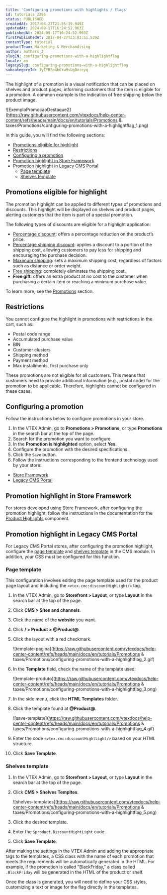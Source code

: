 ```yaml
---
title: 'Configuring promotions with highlights / flags'
id: tutorials_2295
status: PUBLISHED
createdAt: 2017-04-27T21:55:19.949Z
updatedAt: 2024-09-17T16:24:52.963Z
publishedAt: 2024-09-17T16:24:52.963Z
firstPublishedAt: 2017-04-27T23:03:51.539Z
contentType: tutorial
productTeam: Marketing & Merchandising
author: authors_3
slugEN: configuring-promotions-with-a-highlightflag
locale: en
legacySlug: configuring-promotions-with-a-highlightflag
subcategoryId: 1yTYB5p4b6iwMsUg8uieyq
---
```


The highlight of a promotion is a visual notification that can be placed on shelves and product pages, informing customers that the item is eligible for a promotion. A common example is the indication of free shipping below the product image.

![ExemploPromocaoDestaque2](https://raw.githubusercontent.com/vtexdocs/help-center-content/refs/heads/main/docs/en/tutorials/Promotions & taxes/Promotions/configuring-promotions-with-a-highlightflag_1.png)

In this guide, you will find the following sections:

- [Promotions eligible for highlight](#promotions-eligible-for-highlight)
- [Restrictions](#restrictions)
- [Configuring a promotion](#configuring-a-promotion)
- [Promotion highlight in Store Framework](#promotion-highlight-in-store-framework)
- [Promotion highlight in Legacy CMS Portal](#promotion-highlight-in-legacy-cms-portal)
    - [Page template](#page-template)
    - [Shelves template](#Shelves-template)

## Promotions eligible for highlight

The promotion highlight can be applied to different types of promotions and discounts. This highlight will be displayed on shelves and product pages, alerting customers that the item is part of a special promotion.

The following types of discounts are eligible for a highlight application:

- [Percentage discount](https://help.vtex.com/en/tutorial/configurar-promocao-de-desconto-percentual-para-um-sku-especifico--3rbh8ELSLu2IGCeQ6SImU0): offers a percentage reduction on the product’s price.
- [Percentage shipping discount](https://help.vtex.com/en/tutorial/configurar-promocao-de-desconto-percentual-para-um-sku-especifico--3rbh8ELSLu2IGCeQ6SImU0): applies a discount to a portion of the shipping cost, allowing customers to pay less for shipping and encouraging the purchase decision.
- [Maximum shipping](https://help.vtex.com/en/tutorial/configurar-promocoes-de-frete--6Lo5BR61KMiUFAAHGCdgfW): sets a maximum shipping cost, regardless of factors such as distance or order weight.
- [Free shipping](https://help.vtex.com/en/tutorial/configurar-promocoes-de-frete--6Lo5BR61KMiUFAAHGCdgfW): completely eliminates the shipping cost.
- **Free gift**: offers an extra product at no cost to the customer when purchasing a certain item or reaching a minimum purchase value.

To learn more, see the [Promotions](https://help.vtex.com/en/subcategory/promocoes--1yTYB5p4b6iwMsUg8uieyq) section.

## Restrictions

You cannot configure the highlight in promotions with restrictions in the cart, such as:

- Postal code range
- Accumulated purchase value
- BIN
- Customer clusters
- Shipping method
- Payment method
- Max installments, first purchase only

These promotions are not eligible for all customers. This means that customers need to provide additional information (e.g., postal code) for the promotion to be applicable. Therefore, highlights cannot be configured in these cases.

## Configuring a promotion

Follow the instructions below to configure promotions in your store.

1.  In the VTEX Admin, go to **Promotions > Promotions**, or type **Promotions** in the search bar at the top of the page.
2.  Search for the promotion you want to configure.
3.  In the **Promotion is highlighted** option, select **Yes**.
4.  Configure the promotion with the desired specifications.
5.  Click the `Save` button.
6. Follow the instructions corresponding to the frontend technology used by your store:

- [Store Framework](#promotion-highlight-in-store-framework)
- [Legacy CMS Portal](#promotion-highlight-in-legacy-cms-portal)

## Promotion highlight in Store Framework

For stores developed using Store Framework, after configuring the promotion highlight, follow the instructions in the documentation for the [Product Highlights](https://developers.vtex.com/docs/apps/vtex.product-highlights) component.

## Promotion highlight in Legacy CMS Portal

For Legacy CMS Portal stores, after configuring the promotion highlight, configure the [page template](#configure-the-page-template) and [shelves template](#configure-the-shelves-template) in the CMS module. In addition, your CSS must be configured for this function.

### Page template

This configuration involves editing the page template used for the product page layout and including the `<vtex.cmc:discountHighLight/>` tag.

1. In the VTEX Admin, go to **Storefront > Layout**, or type **Layout** in the search bar at the top of the page.
2. Click **CMS > Sites and channels**.
3. Click the name of the **website** you want.
4. Click **/ > Product > @Product@**.
5. Click the layout with a red checkmark.

    ![template-pagina](https://raw.githubusercontent.com/vtexdocs/help-center-content/refs/heads/main/docs/en/tutorials/Promotions & taxes/Promotions/configuring-promotions-with-a-highlightflag_2.gif)

6. In the __Template__ field, check the name of the template used:

    ![template-produto](https://raw.githubusercontent.com/vtexdocs/help-center-content/refs/heads/main/docs/en/tutorials/Promotions & taxes/Promotions/configuring-promotions-with-a-highlightflag_3.png)

7.  In the side menu, click the **HTML Templates** folder.
8.  Click the template found at **@Product@**.

    ![save-template](https://raw.githubusercontent.com/vtexdocs/help-center-content/refs/heads/main/docs/en/tutorials/Promotions & taxes/Promotions/configuring-promotions-with-a-highlightflag_4.gif)

9.  Enter the code `<vtex.cmc:discountHightLight/>` based on your HTML structure.
10.  Click **Save Template**.

### Shelves template

1.  In the VTEX Admin, go to **Storefront > Layout**, or type **Layout** in the search bar at the top of the page.
2.  Click **CMS > Shelves Templtes**.

    ![shelves-templates](https://raw.githubusercontent.com/vtexdocs/help-center-content/refs/heads/main/docs/en/tutorials/Promotions & taxes/Promotions/configuring-promotions-with-a-highlightflag_5.png)

3.  Click the desired template.
4.  Enter the `$product.DiscountHightLight` code.
5.  Click **Save Template**.

After making the settings in the VTEX Admin and adding the appropriate tags to the templates, a CSS class with the name of each promotion that meets the requirements will be automatically generated in the HTML. For example, if the promotion is called "BlackFriday," a class called `.BlackFriday` will be generated in the HTML of the product or shelf.

Once the class is generated, you will need to define your CSS styles, customizing a text or image for the flag directly in the templates.
